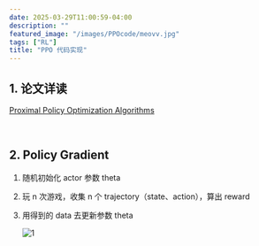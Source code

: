 ```yaml
---
date: 2025-03-29T11:00:59-04:00
description: ""
featured_image: "/images/PPOcode/meovv.jpg"
tags: ["RL"]
title: "PPO 代码实现"
---
```


## 1. 论文详读

[Proximal Policy Optimization Algorithms](https://arxiv.org/abs/1707.06347)

&nbsp;

## 2. Policy Gradient

1. 随机初始化 actor 参数 theta

2. 玩 n 次游戏，收集 n 个 trajectory（state、action），算出 reward

3. 用得到的 data 去更新参数 theta

   ![1](/Users/aijunyang/DearAJ.github.io/static/images/PPOcode/1.png)

   <!--more-->